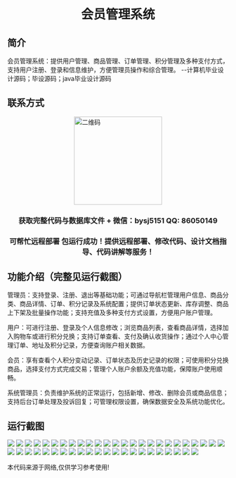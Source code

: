 <p><h1 align="center">会员管理系统</h1></p>

## 简介
会员管理系统：提供用户管理、商品管理、订单管理、积分管理及多种支付方式，支持用户注册、登录和信息维护，方便管理员操作和综合管理。    --计算机毕业设计源码；毕设源码；java毕业设计源码


## 联系方式
<img src="https://bs-1329754181.cos.ap-shanghai.myqcloud.com/wx.jpg" alt="二维码" style="display: block; margin: 0 auto;" width="200px">
<p><h3 align="center">获取完整代码与数据库文件 + 微信：bysj5151 QQ: 86050149</h3></p>
<p><h3 align="center">可帮忙远程部署 包运行成功！提供远程部署、修改代码、设计文档指导、代码讲解等服务！</h3></p>

## 功能介绍（完整见运行截图）
管理员：支持登录、注册、退出等基础功能；可通过导航栏管理用户信息、商品分类、商品详情、订单、积分记录及系统配置；提供订单状态更新、库存调整、商品上下架及批量操作功能；支持充值及多种支付方式设置，方便用户账户管理。

用户：可进行注册、登录及个人信息修改；浏览商品列表，查看商品详情，选择加入购物车或进行积分兑换；支持订单查看、支付及确认收货操作；通过个人中心管理订单、地址及积分记录，方便查询账户相关数据。

会员：享有查看个人积分变动记录、订单状态及历史记录的权限；可使用积分兑换商品，选择支付方式完成交易；管理个人账户余额及充值功能，保障账户使用顺畅。

系统管理员：负责维护系统的正常运行，包括新增、修改、删除会员或商品信息；支持后台订单处理及投诉回复；可管理权限设置，确保数据安全及系统功能优化。


## 运行截图
![](https://bs-1329754181.cos.ap-shanghai.myqcloud.com/ssm/MembershipManagementSystem/img/001.jpg)
![](https://bs-1329754181.cos.ap-shanghai.myqcloud.com/ssm/MembershipManagementSystem/img/002.jpg)
![](https://bs-1329754181.cos.ap-shanghai.myqcloud.com/ssm/MembershipManagementSystem/img/003.jpg)
![](https://bs-1329754181.cos.ap-shanghai.myqcloud.com/ssm/MembershipManagementSystem/img/004.jpg)
![](https://bs-1329754181.cos.ap-shanghai.myqcloud.com/ssm/MembershipManagementSystem/img/005.jpg)
![](https://bs-1329754181.cos.ap-shanghai.myqcloud.com/ssm/MembershipManagementSystem/img/006.jpg)
![](https://bs-1329754181.cos.ap-shanghai.myqcloud.com/ssm/MembershipManagementSystem/img/007.jpg)
![](https://bs-1329754181.cos.ap-shanghai.myqcloud.com/ssm/MembershipManagementSystem/img/008.jpg)
![](https://bs-1329754181.cos.ap-shanghai.myqcloud.com/ssm/MembershipManagementSystem/img/009.jpg)
![](https://bs-1329754181.cos.ap-shanghai.myqcloud.com/ssm/MembershipManagementSystem/img/010.jpg)
![](https://bs-1329754181.cos.ap-shanghai.myqcloud.com/ssm/MembershipManagementSystem/img/011.jpg)
![](https://bs-1329754181.cos.ap-shanghai.myqcloud.com/ssm/MembershipManagementSystem/img/012.jpg)
![](https://bs-1329754181.cos.ap-shanghai.myqcloud.com/ssm/MembershipManagementSystem/img/013.jpg)
![](https://bs-1329754181.cos.ap-shanghai.myqcloud.com/ssm/MembershipManagementSystem/img/014.jpg)
![](https://bs-1329754181.cos.ap-shanghai.myqcloud.com/ssm/MembershipManagementSystem/img/015.jpg)
![](https://bs-1329754181.cos.ap-shanghai.myqcloud.com/ssm/MembershipManagementSystem/img/016.jpg)
![](https://bs-1329754181.cos.ap-shanghai.myqcloud.com/ssm/MembershipManagementSystem/img/017.jpg)
![](https://bs-1329754181.cos.ap-shanghai.myqcloud.com/ssm/MembershipManagementSystem/img/018.jpg)
![](https://bs-1329754181.cos.ap-shanghai.myqcloud.com/ssm/MembershipManagementSystem/img/019.jpg)
![](https://bs-1329754181.cos.ap-shanghai.myqcloud.com/ssm/MembershipManagementSystem/img/020.jpg)
![](https://bs-1329754181.cos.ap-shanghai.myqcloud.com/ssm/MembershipManagementSystem/img/021.jpg)
![](https://bs-1329754181.cos.ap-shanghai.myqcloud.com/ssm/MembershipManagementSystem/img/022.jpg)
![](https://bs-1329754181.cos.ap-shanghai.myqcloud.com/ssm/MembershipManagementSystem/img/023.jpg)
![](https://bs-1329754181.cos.ap-shanghai.myqcloud.com/ssm/MembershipManagementSystem/img/024.jpg)
![](https://bs-1329754181.cos.ap-shanghai.myqcloud.com/ssm/MembershipManagementSystem/img/025.jpg)
![](https://bs-1329754181.cos.ap-shanghai.myqcloud.com/ssm/MembershipManagementSystem/img/026.jpg)
![](https://bs-1329754181.cos.ap-shanghai.myqcloud.com/ssm/MembershipManagementSystem/img/027.jpg)
![](https://bs-1329754181.cos.ap-shanghai.myqcloud.com/ssm/MembershipManagementSystem/img/028.jpg)
![](https://bs-1329754181.cos.ap-shanghai.myqcloud.com/ssm/MembershipManagementSystem/img/029.jpg)
![](https://bs-1329754181.cos.ap-shanghai.myqcloud.com/ssm/MembershipManagementSystem/img/030.jpg)
![](https://bs-1329754181.cos.ap-shanghai.myqcloud.com/ssm/MembershipManagementSystem/img/031.jpg)
![](https://bs-1329754181.cos.ap-shanghai.myqcloud.com/ssm/MembershipManagementSystem/img/032.jpg)
![](https://bs-1329754181.cos.ap-shanghai.myqcloud.com/ssm/MembershipManagementSystem/img/033.jpg)
![](https://bs-1329754181.cos.ap-shanghai.myqcloud.com/ssm/MembershipManagementSystem/img/034.jpg)
![](https://bs-1329754181.cos.ap-shanghai.myqcloud.com/ssm/MembershipManagementSystem/img/035.jpg)
![](https://bs-1329754181.cos.ap-shanghai.myqcloud.com/ssm/MembershipManagementSystem/img/036.jpg)
![](https://bs-1329754181.cos.ap-shanghai.myqcloud.com/ssm/MembershipManagementSystem/img/037.jpg)
![](https://bs-1329754181.cos.ap-shanghai.myqcloud.com/ssm/MembershipManagementSystem/img/038.jpg)
![](https://bs-1329754181.cos.ap-shanghai.myqcloud.com/ssm/MembershipManagementSystem/img/039.jpg)
![](https://bs-1329754181.cos.ap-shanghai.myqcloud.com/ssm/MembershipManagementSystem/img/040.jpg)
![](https://bs-1329754181.cos.ap-shanghai.myqcloud.com/ssm/MembershipManagementSystem/img/041.jpg)
![](https://bs-1329754181.cos.ap-shanghai.myqcloud.com/ssm/MembershipManagementSystem/img/042.jpg)
![](https://bs-1329754181.cos.ap-shanghai.myqcloud.com/ssm/MembershipManagementSystem/img/043.jpg)
![](https://bs-1329754181.cos.ap-shanghai.myqcloud.com/ssm/MembershipManagementSystem/img/044.jpg)
![](https://bs-1329754181.cos.ap-shanghai.myqcloud.com/ssm/MembershipManagementSystem/img/045.jpg)
![](https://bs-1329754181.cos.ap-shanghai.myqcloud.com/ssm/MembershipManagementSystem/img/046.jpg)
![](https://bs-1329754181.cos.ap-shanghai.myqcloud.com/ssm/MembershipManagementSystem/img/047.jpg)

<p>本代码来源于网络,仅供学习参考使用!</p>
